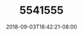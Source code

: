 ---
title: 5541555
date: 2018-09-03T18:42:21-08:00
draft: false
name: 黒羽イヴ
img_url: http://inews.gtimg.com/newsapp_ls/0/14463398436/0
original_fn: DSCF0454.jpg
tags:
- 黒羽イヴ

---